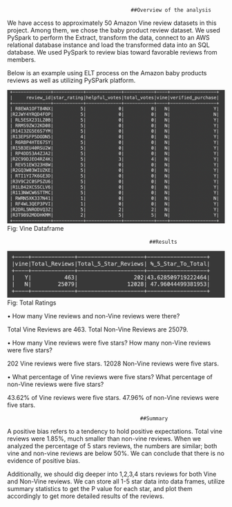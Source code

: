                                             ##Overview of the analysis

We have access to approximately 50 Amazon Vine review datasets in this project. Among them, we chose the baby product review dataset. We used PySpark to perform the Extract, transform the data, connect to an AWS relational database instance and load the transformed data into an SQL database. We used PySpark to review bias toward favorable reviews from members.

Below is an example using ELT process on the Amazon baby products reviews as well as utilizing PySPark platform.

![](https://github.com/smzd/Amazon_Vine_Analysis/blob/main/Resources/vine.png)
Fig: Vine Dataframe


                                                  ##Results
                                                    
 ![](https://github.com/smzd/Amazon_Vine_Analysis/blob/main/Resources/percent.png)
 Fig: Total Ratings
                                                    
•	How many Vine reviews and non-Vine reviews were there?

Total Vine Reviews are 463. Total Non-Vine Reviews are 25079.

•	How many Vine reviews were five stars? How many non-Vine reviews were five stars?

202 Vine reviews were five stars. 12028 Non-Vine reviews were five stars.

•	What percentage of Vine reviews were five stars? What percentage of non-Vine reviews were five stars?

43.62% of Vine reviews were five stars. 47.96% of non-Vine reviews were five stars.


                                               ##Summary
                                                      
A positive bias refers to a tendency to hold positive expectations. Total vine reviews were 1.85%, much smaller than non-vine reviews. When we analyzed the percentage of 5 stars reviews, the numbers are similar; both vine and non-vine reviews are below 50%. We can conclude that there is no evidence of positive bias.

Additionally, we should dig deeper into 1,2,3,4 stars reviews for both Vine and Non-Vine reviews. We can store all 1-5 star data into data frames, utilize summary statistics to get the P value for each star, and plot them accordingly to get more detailed results of the reviews.
